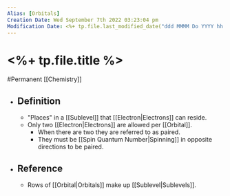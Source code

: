 ```yaml
---
Alias: [Orbitals]
Creation Date: Wed September 7th 2022 03:23:04 pm 
Modification Date: <%+ tp.file.last_modified_date("ddd MMMM Do YYYY hh:mm:ss a") %>
---
```

# <%+ tp.file.title %>
#Permanent [[Chemistry]]

- ## Definition
	- "Places" in a [[Sublevel]] that [[Electron|Electrons]] can reside.
	- Only two [[Electron|Electrons]] are allowed per [[Orbital]].
		- When there are two they are referred to as paired.
		- They must be [[Spin Quantum Number|Spinning]] in opposite directions to be paired.
- ## Reference
	- Rows of [[Orbital|Orbitals]] make up [[Sublevel|Sublevels]].